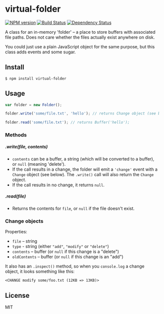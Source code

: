 # virtual-folder

[![NPM version][npm-image]][npm-url] [![Build Status][travis-image]][travis-url] [![Dependency Status][depstat-image]][depstat-url]

A class for an in-memory 'folder' – a place to store buffers with associated file paths. Does not care whether the files actually exist anywhere on disk.

You could just use a plain JavaScript object for the same purpose, but this class adds events and some sugar.


## Install

```
$ npm install virtual-folder
```


## Usage

```js
var folder = new Folder();

folder.write('some/file.txt', 'hello'); // returns Change object (see below)

folder.read('some/file.txt'); // returns Buffer('hello');
```


### Methods

##### .write(file, contents)

- `contents` can be a buffer, a string (which will be converted to a buffer), or `null` (meaning 'delete').
- If the call results in a change, the folder will emit a `'change'` event with a `Change` object (see below). The `.write()` call will also return the `Change` object.
- If the call results in no change, it returns `null`.

##### .read(file)

- Returns the contents for `file`, or `null` if the file doesn't exist.


### Change objects

Properties:

- `file` – string
- `type` - string (either `"add"`, `"modify"` or `"delete"`)
- `contents` – buffer (or `null` if this change is a "delete")
- `oldContents` – buffer (or `null` if this change is an "add")

It also has an `.inspect()` method, so when you `console.log` a change object, it looks something like this:

```
<CHANGE modify some/foo.txt (12KB => 13KB)>
```


## License

MIT


<!-- badge URLs -->
[npm-url]: https://npmjs.org/package/virtual-folder
[npm-image]: https://img.shields.io/npm/v/virtual-folder.svg?style=flat-square

[travis-url]: http://travis-ci.org/callumlocke/virtual-folder
[travis-image]: https://img.shields.io/travis/callumlocke/virtual-folder.svg?style=flat-square

[depstat-url]: https://david-dm.org/callumlocke/virtual-folder
[depstat-image]: https://img.shields.io/david/callumlocke/virtual-folder.svg?style=flat-square
